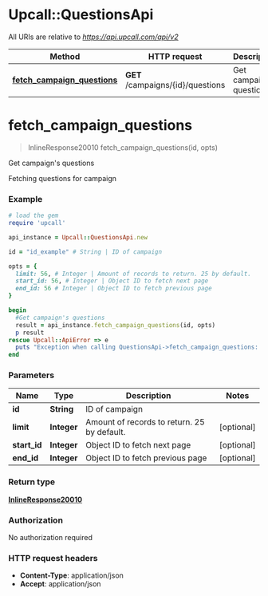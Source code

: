 # Upcall::QuestionsApi

All URIs are relative to *https://api.upcall.com/api/v2*

Method | HTTP request | Description
------------- | ------------- | -------------
[**fetch_campaign_questions**](QuestionsApi.md#fetch_campaign_questions) | **GET** /campaigns/{id}/questions | Get campaign&#39;s questions


# **fetch_campaign_questions**
> InlineResponse20010 fetch_campaign_questions(id, opts)

Get campaign's questions

Fetching questions for campaign

### Example
```ruby
# load the gem
require 'upcall'

api_instance = Upcall::QuestionsApi.new

id = "id_example" # String | ID of campaign

opts = { 
  limit: 56, # Integer | Amount of records to return. 25 by default.
  start_id: 56, # Integer | Object ID to fetch next page
  end_id: 56 # Integer | Object ID to fetch previous page
}

begin
  #Get campaign's questions
  result = api_instance.fetch_campaign_questions(id, opts)
  p result
rescue Upcall::ApiError => e
  puts "Exception when calling QuestionsApi->fetch_campaign_questions: #{e}"
end
```

### Parameters

Name | Type | Description  | Notes
------------- | ------------- | ------------- | -------------
 **id** | **String**| ID of campaign | 
 **limit** | **Integer**| Amount of records to return. 25 by default. | [optional] 
 **start_id** | **Integer**| Object ID to fetch next page | [optional] 
 **end_id** | **Integer**| Object ID to fetch previous page | [optional] 

### Return type

[**InlineResponse20010**](InlineResponse20010.md)

### Authorization

No authorization required

### HTTP request headers

 - **Content-Type**: application/json
 - **Accept**: application/json



